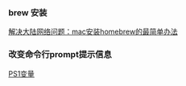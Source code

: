 ### brew 安装

[解决大陆网络问题：mac安装homebrew的最简单办法](https://blog.csdn.net/weixin_39589455/article/details/120390815?spm=1001.2101.3001.6661.1&utm_medium=distribute.pc_relevant_t0.none-task-blog-2%7Edefault%7ECTRLIST%7Edefault-1.no_search_link&depth_1-utm_source=distribute.pc_relevant_t0.none-task-blog-2%7Edefault%7ECTRLIST%7Edefault-1.no_search_link&utm_relevant_index=1)


### 改变命令行prompt提示信息

[PS1变量](https://blog.csdn.net/windyyyy14/article/details/105912299)